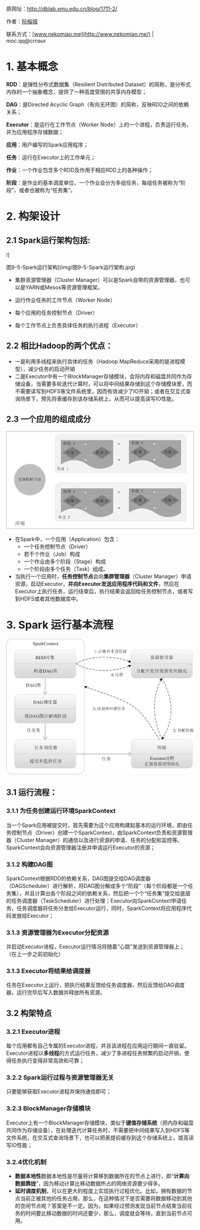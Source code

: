 原网址：http://dblab.xmu.edu.cn/blog/1711-2/

作者：[阮榕城](http://dblab.xmu.edu.cn/blog/author/ruanrongcheng/)

联系方式：[www.nekomiao.me](http://www.nekomiao.me/) | moc.qq@crnaur

# 1. 基本概念

**RDD**：是弹性分布式数据集（Resilient Distributed Dataset）的简称，是分布式内存的一个抽象概念，提供了一种高度受限的共享内存模型；

**DAG**：是Directed Acyclic Graph（有向无环图）的简称，反映RDD之间的依赖关系；

**Executor**：是运行在工作节点（Worker Node）上的一个进程，负责运行任务，并为应用程序存储数据；

**应用**：用户编写的Spark应用程序；

**任务**：运行在Executor上的工作单元；

**作业**：一个作业包含多个RDD及作用于相应RDD上的各种操作；

**阶段**：是作业的基本调度单位，一个作业会分为多组任务，每组任务被称为“阶段”，或者也被称为“任务集”。

# 2. 构架设计

## 2.1  Spark运行架构包括:

![

图9-5-Spark运行架构](img/图9-5-Spark运行架构.jpg)

* 集群资源管理器（Cluster Manager）可以是Spark自带的资源管理器，也可以是YARN或Mesos等资源管理框架。

* 运行作业任务的工作节点（Worker Node）

* 每个应用的任务控制节点（Driver）

* 每个工作节点上负责具体任务的执行进程（Executor）

  

## 2.2 相比Hadoop的两个优点：

* 一是利用多线程来执行具体的任务（Hadoop MapReduce采用的是进程模型），减少任务的启动开销
* 二是Executor中有一个BlockManager存储模块，会将内存和磁盘共同作为存储设备，当需要多轮迭代计算时，可以将中间结果存储到这个存储模块里，而不需要读写到HDFS等文件系统里，因而有效减少了IO开销；或者在交互式查询场景下，预先将表缓存到该存储系统上，从而可以提高读写IO性能。

## 2.3 一个应用的组成成分

![img](img/图9-6-Spark中各种概念之间的相互关系.jpg)

* 在Spark中，一个应用（Application）包含：
  * 一个任务控制节点（Driver）
  * 若干个作业（Job）构成
  * 一个作业由多个阶段（Stage）构成
  * 一个阶段由多个任务（Task）组成。
* 当执行一个应用时，**任务控制节点**会向**集群管理器**（Cluster Manager）申请资源，启动Executor，**并向Executor发送应用程序代码和文件**，然后在Executor上执行任务，运行结束后，执行结果会返回给任务控制节点，或者写到HDFS或者其他数据库中。

# 3. Spark 运行基本流程

![图9-7-Spark运行基本流程图](img/图9-7-Spark运行基本流程图.jpg)

## 3.1 运行流程： 

### 3.1.1 为任务创建运行环境SparkContext

当一个Spark应用被提交时，首先需要为这个应用构建起基本的运行环境，即由任务控制节点（Driver）创建一个SparkContext，由SparkContext负责和资源管理器（Cluster Manager）的通信以及进行资源的申请、任务的分配和监控等。SparkContext会向资源管理器注册并申请运行Executor的资源； 

### 3.1.2 构建DAG图 

SparkContext根据RDD的依赖关系，DAG图提交给DAG调度器（DAGScheduler）进行解析，将DAG图分解成多个“阶段”（每个阶段都是一个任务集），并且计算出各个阶段之间的依赖关系，然后把一个个“任务集”提交给底层的任务调度器（TaskScheduler）进行处理；Executor向SparkContext申请任务，任务调度器将任务分发给Executor运行，同时，SparkContext将应用程序代码发放给Executor； 

### 3.1.3 资源管理器为Executor分配资源

并启动Executor进程，Executor运行情况将随着“心跳”发送到资源管理器上； （在上一步之前初始化）

### 3.1.3 Executor将结果给调度器 

任务在Executor上运行，把执行结果反馈给任务调度器，然后反馈给DAG调度器，运行完毕后写入数据并释放所有资源。

## 3.2 构架特点

### 3.2.1 Executor进程

每个应用都有自己专属的Executor进程，并且该进程在应用运行期间一直驻留。Executor进程以**多线程**的方式运行任务，减少了多进程任务频繁的启动开销，使得任务执行变得非常高效和可靠； 

### 3.2.2 Spark运行过程与资源管理器无关

只要能够获取Executor进程并保持通信即可；

### 3.2.3 BlockManager存储模块

Executor上有一个BlockManager存储模块，类似于**键值存储系统**（把内存和磁盘共同作为存储设备），在处理迭代计算任务时，不需要把中间结果写入到HDFS等文件系统，在交互式查询场景下，也可以把表提前缓存到这个存储系统上，提高读写IO性能；

### 3.2.4优化机制

* **数据本地性**数据本地性是尽量将计算移到数据所在的节点上进行，即“**计算向数据靠拢**”，因为移动计算比移动数据所占的网络资源要少得多。
* **延时调度机制**，可以在更大的程度上实现执行过程优化。比如，拥有数据的节点当前正被其他的任务占用，那么，在这种情况下是否需要将数据移动到其他的空闲节点呢？答案是不一定。因为，如果经过预测发现当前节点结束当前任务的时间要比移动数据的时间还要少，那么，调度就会等待，直到当前节点可用。